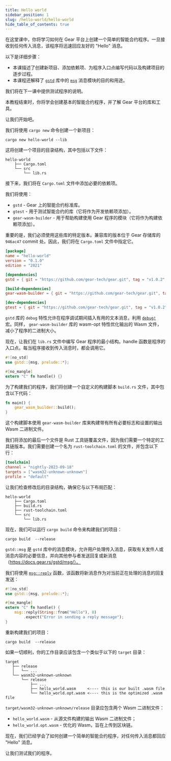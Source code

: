 ```yaml
---
title: Hello world
sidebar_position: 1
slug: /hello-world/hello-world
hide_table_of_contents: true
---
```


在这堂课中，你将学习如何在 Gear 平台上创建一个简单的智能合约程序。一旦接收到任何传入消息，该程序将迅速回应友好的 "Hello" 消息。

以下是详细步骤：

- 本课描述了创建新项目、添加依赖项、为程序入口点编写代码以及构建项目的逐步过程。
- 本课程还解释了 [`gstd`](https://docs.gear.rs/gstd/) 库中的 [`msg`](https://docs.gear.rs/gstd/msg/) 消息模块的目的和用途。

我们将在下一课中提供测试程序的说明。

本教程结束时，你将学会创建基本的智能合约程序，并了解 Gear 平台的库和工具。

让我们开始吧。

我们将使用 `cargo new` 命令创建一个新项目：

```
cargo new hello-world --lib
```

这将创建一个项目的目录结构，其中包括以下文件：

```
hello-world
    ├── Cargo.toml
    └── src
        └── lib.rs
```

接下来，我们将在 `Cargo.toml` 文件中添加必要的依赖项。

我们将使用：

- `gstd` - Gear 上的智能合约标准库。
- `gtest` - 用于测试智能合约的库（它将作为开发依赖项添加）。
- `gear-wasm-builder` - 用于帮助构建使用 Gear 程序的模块（它将作为构建依赖项添加）。

重要的是，我们必须使用这些库的特定版本。兼容库的版本位于 Gear 存储库的 `946ac47` commit 处。因此，我们将在 `Cargo.toml` 文件中指定它。

```toml title="Cargo.toml"
[package]
name = "hello-world"
version = "0.1.0"
edition = "2021"

[dependencies]
gstd = { git = "https://github.com/gear-tech/gear.git", tag = "v1.0.2", features = ["debug"] }

[build-dependencies]
gear-wasm-builder = { git = "https://github.com/gear-tech/gear.git", tag = "v1.0.2", features = ["wasm-opt"] }

[dev-dependencies]
gtest = { git = "https://github.com/gear-tech/gear.git", tag = "v1.0.2" }
```
`gstd` 库的 `debug` 特性允许在程序调试期间插入有用的文本消息，利用 [`debug!`](https://docs.gear.rs/gstd/macro.debug.html) 宏。同样， `gear-wasm-builder` 库的 wasm-opt 特性优化输出的 Wasm 文件，减小了程序的二进制大小。

现在，让我们在 `lib.rs` 文件中编写 Gear 程序的最小结构。handle 函数是程序的入口点。每当程序接收到传入消息时，都会调用它。

```rust title="src/lib.rs"
#![no_std]
use gstd::{msg, prelude::*};

#[no_mangle]
extern "C" fn handle() {}
```

为了构建我们的程序，我们将创建一个自定义的构建脚本 `build.rs` 文件，其中包含以下代码：

```rust title="build.rs"
fn main() {
    gear_wasm_builder::build();
}
```

这个构建脚本使用 `gear-wasm-builder` 库来构建带有所有必要标志和设置的输出 Wasm 二进制文件。

我们将添加的最后一个文件是 Rust 工具链覆盖文件，因为我们需要一个特定的工具链版本。我们需要创建一个名为 `rust-toolchain.toml` 的文件，并包含以下行：

```toml title="rust-toolchain.toml"
[toolchain]
channel = "nightly-2023-09-18"
targets = ["wasm32-unknown-unknown"]
profile = "default"
```

让我们检查修改后的目录结构，确保它与以下布局匹配：

```
hello-world
    ├── Cargo.toml
    ├── build.rs
    ├── rust-toolchain.toml
    └── src
        └── lib.rs
```

现在，我们可以运行 `cargo build` 命令来构建我们的项目：

```
cargo build  --release
```

`gstd::msg` 是 `gstd` 库中的消息模块，允许用户处理传入消息，获取有关发件人或消息内容的必要信息，并向其他参与者发送回复或新消息（https://docs.gear.rs/gstd/msg/）。

我们将使用 [`msg::reply`](https://docs.gear.rs/gstd/msg/fn.reply.html) 函数，该函数将新消息作为对当前正在处理的消息的回复发送：

```rust title="src/lib.rs"
#![no_std]
use gstd::{msg, prelude::*};

#[no_mangle]
extern "C" fn handle() {
    msg::reply(String::from("Hello"), 0)
        .expect("Error in sending a reply message");
}
```

重新构建我们的项目：

```
cargo build  --release
```

如果一切顺利，你的工作目录应该包含一个类似于以下的 `target` 目录：

```
target
   ├── release
   │   └── ...
   └── wasm32-unknown-unknown
       └── release
           ├── ...
           ├── hello_world.wasm     <---- this is our built .wasm file
           └── hello_world.opt.wasm <---- this is the optimized .wasm file
```

`target/wasm32-unknown-unknown/release` 目录应包含两个 Wasm 二进制文件：

- `hello_world.wasm` - 从源文件构建的输出 Wasm 二进制文件；
- `hello_world.opt.wasm` - 优化的 Wasm，旨在上传到区块链。

现在，我们已经学会了如何创建一个简单的智能合约程序，对任何传入消息都回应 "Hello" 消息。

让我们测试我们的程序。
